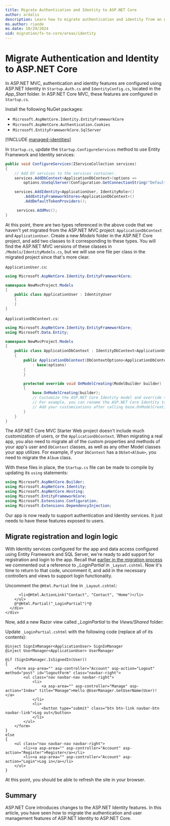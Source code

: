 ```yaml
---
title: Migrate Authentication and Identity to ASP.NET Core
author: ardalis
description: Learn how to migrate authentication and identity from an ASP.NET MVC project to an ASP.NET Core MVC project.
ms.author: riande
ms.date: 10/29/2024
uid: migration/fx-to-core/areas/identity
---
```

<!-- ms.sfi.ropc: t -->
# Migrate Authentication and Identity to ASP.NET Core

In ASP.NET MVC, authentication and identity features are configured using ASP.NET Identity in `Startup.Auth.cs` and `IdentityConfig.cs`, located in the *App_Start* folder. In ASP.NET Core MVC, these features are configured in `Startup.cs`.

Install the following NuGet packages:

* `Microsoft.AspNetCore.Identity.EntityFrameworkCore`
* `Microsoft.AspNetCore.Authentication.Cookies`
* `Microsoft.EntityFrameworkCore.SqlServer`

[!INCLUDE [managed-identities](~/includes/managed-identities-conn-strings.md)]

In `Startup.cs`, update the `Startup.ConfigureServices` method to use Entity Framework and Identity services:

```csharp
public void ConfigureServices(IServiceCollection services)
{
    // Add EF services to the services container.
    services.AddDbContext<ApplicationDbContext>(options =>
        options.UseSqlServer(Configuration.GetConnectionString("DefaultConnection")));

    services.AddIdentity<ApplicationUser, IdentityRole>()
        .AddEntityFrameworkStores<ApplicationDbContext>()
        .AddDefaultTokenProviders();

     services.AddMvc();
}
```

At this point, there are two types referenced in the above code that we haven't yet migrated from the ASP.NET MVC project: `ApplicationDbContext` and `ApplicationUser`. Create a new *Models* folder in the ASP.NET Core project, and add two classes to it corresponding to these types. You will find the ASP.NET MVC versions of these classes in `/Models/IdentityModels.cs`, but we will use one file per class in the migrated project since that's more clear.

`ApplicationUser.cs`:

```csharp
using Microsoft.AspNetCore.Identity.EntityFrameworkCore;

namespace NewMvcProject.Models
{
    public class ApplicationUser : IdentityUser
    {
    }
}
```

`ApplicationDbContext.cs`:

```csharp
using Microsoft.AspNetCore.Identity.EntityFrameworkCore;
using Microsoft.Data.Entity;

namespace NewMvcProject.Models
{
    public class ApplicationDbContext : IdentityDbContext<ApplicationUser>
    {
        public ApplicationDbContext(DbContextOptions<ApplicationDbContext> options)
            : base(options)
        {
        }

        protected override void OnModelCreating(ModelBuilder builder)
        {
            base.OnModelCreating(builder);
            // Customize the ASP.NET Core Identity model and override the defaults if needed.
            // For example, you can rename the ASP.NET Core Identity table names and more.
            // Add your customizations after calling base.OnModelCreating(builder);
        }
    }
}
```

The ASP.NET Core MVC Starter Web project doesn't include much customization of users, or the `ApplicationDbContext`. When migrating a real app, you also need to migrate all of the custom properties and methods of your app's user and `DbContext` classes, as well as any other Model classes your app utilizes. For example, if your `DbContext` has a `DbSet<Album>`, you need to migrate the `Album` class.

With these files in place, the `Startup.cs` file can be made to compile by updating its `using` statements:

```csharp
using Microsoft.AspNetCore.Builder;
using Microsoft.AspNetCore.Identity;
using Microsoft.AspNetCore.Hosting;
using Microsoft.EntityFrameworkCore;
using Microsoft.Extensions.Configuration;
using Microsoft.Extensions.DependencyInjection;
```

Our app is now ready to support authentication and Identity services. It just needs to have these features exposed to users.

## Migrate registration and login logic

With Identity services configured for the app and data access configured using Entity Framework and SQL Server, we're ready to add support for registration and login to the app. Recall that [earlier in the migration process](xref:migration/mvc#migrate-the-layout-file) we commented out a reference to *_LoginPartial* in `_Layout.cshtml`. Now it's time to return to that code, uncomment it, and add in the necessary controllers and views to support login functionality.

Uncomment the `@Html.Partial` line in `_Layout.cshtml`:

```cshtml
      <li>@Html.ActionLink("Contact", "Contact", "Home")</li>
    </ul>
    @*@Html.Partial("_LoginPartial")*@
  </div>
</div>
```

Now, add a new Razor view called *_LoginPartial* to the *Views/Shared* folder:

Update `_LoginPartial.cshtml` with the following code (replace all of its contents):

```cshtml
@inject SignInManager<ApplicationUser> SignInManager
@inject UserManager<ApplicationUser> UserManager

@if (SignInManager.IsSignedIn(User))
{
    <form asp-area="" asp-controller="Account" asp-action="Logout" method="post" id="logoutForm" class="navbar-right">
        <ul class="nav navbar-nav navbar-right">
            <li>
                <a asp-area="" asp-controller="Manage" asp-action="Index" title="Manage">Hello @UserManager.GetUserName(User)!</a>
            </li>
            <li>
                <button type="submit" class="btn btn-link navbar-btn navbar-link">Log out</button>
            </li>
        </ul>
    </form>
}
else
{
    <ul class="nav navbar-nav navbar-right">
        <li><a asp-area="" asp-controller="Account" asp-action="Register">Register</a></li>
        <li><a asp-area="" asp-controller="Account" asp-action="Login">Log in</a></li>
    </ul>
}
```

At this point, you should be able to refresh the site in your browser.

## Summary

ASP.NET Core introduces changes to the ASP.NET Identity features. In this article, you have seen how to migrate the authentication and user management features of ASP.NET Identity to ASP.NET Core.
